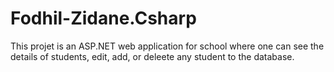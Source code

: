 # Fodhil-Zidane.Csharp
This projet is an ASP.NET web application for school where one can see the details of students, edit, add, or deleete any student to the database.
